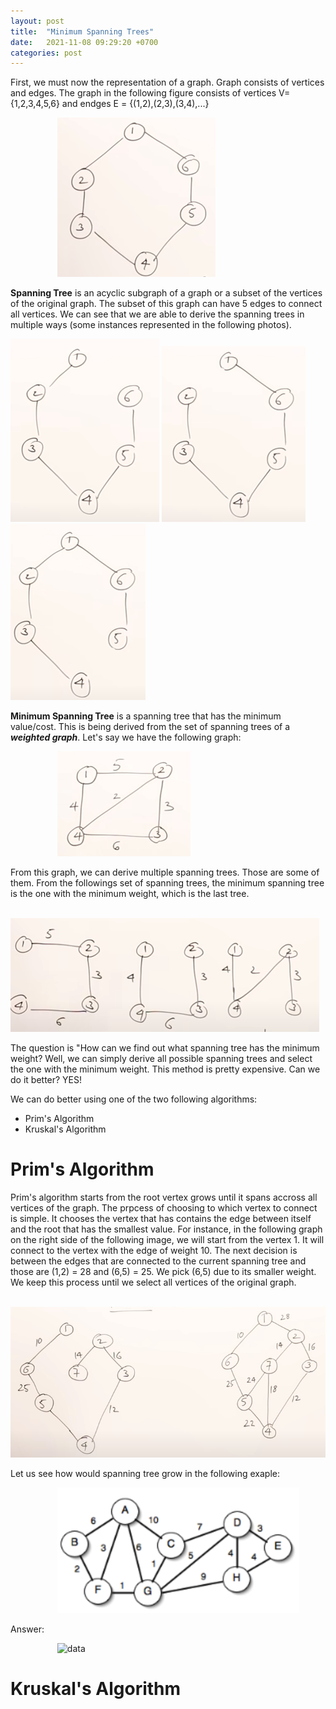 ```yaml
---
layout: post
title:  "Minimum Spanning Trees"
date:   2021-11-08 09:29:20 +0700
categories: post
---
```


First, we must now the representation of a graph. Graph consists of vertices and edges. The graph in the following figure consists of vertices V={1,2,3,4,5,6} and endges
E = {(1,2),(2,3),(3,4),...}


&nbsp;&nbsp;&nbsp;&nbsp;&nbsp;&nbsp;&nbsp;&nbsp;&nbsp;&nbsp;&nbsp;&nbsp;&nbsp;&nbsp;&nbsp;&nbsp;&nbsp;&nbsp; 
![data](../../assets/posts_images/span_0.png)

**Spanning Tree** is an acyclic subgraph of a graph or a subset of the vertices of the original graph.  The subset of this graph can have 5 edges to connect all vertices.
 We can see that we are able to derive the spanning trees in multiple ways (some instances represented in the following photos).
 
 ![data](../../assets/posts_images/span_1.png)
 ![data](../../assets/posts_images/span_2.png)
 ![data](../../assets/posts_images/span_3.png)
 
 **Minimum Spanning Tree** is a spanning tree that has the minimum value/cost. This is being derived from the set of spanning trees of a ***weighted graph***.  Let's say we have the following graph:
 
 &nbsp;&nbsp;&nbsp;&nbsp;&nbsp;&nbsp;&nbsp;&nbsp;&nbsp;&nbsp;&nbsp;&nbsp;&nbsp;&nbsp;&nbsp;&nbsp;&nbsp;&nbsp; 
 ![data](../../assets/posts_images/span_4.png)
 
 From this graph, we can derive multiple spanning trees. Those are some of them. From the followings set of spanning trees, the minimum spanning tree is the one with the minimum weight, which is the last tree.
 
  &nbsp;&nbsp;&nbsp;&nbsp;&nbsp;&nbsp;&nbsp;&nbsp;&nbsp;&nbsp;&nbsp;&nbsp;&nbsp;&nbsp;&nbsp;&nbsp;&nbsp;&nbsp; 
 ![data](../../assets/posts_images/span_5.png)
 
 The question is "How can we find out what spanning tree has the minimum weight? Well, we can simply derive all possible spanning trees and select the one with the minimum weight. This method is pretty expensive. Can we do it better? YES! 
 
 We can do better using one of the two following algorithms:
 
 - Prim's Algorithm
 - Kruskal's Algorithm

# Prim's Algorithm

Prim's algorithm starts from the root vertex grows until it spans accross all vertices of the graph. The prpcess of choosing to which vertex to connect is simple. It chooses the vertex that has contains the edge between itself and the root that has the smallest value. For instance, in the following graph on the right side of the following image, we will start from the vertex 1. It will connect to the vertex with the edge of weight 10. The next decision is between the edges that are connected to the current spanning tree and those are (1,2) = 28 and (6,5) = 25. We pick (6,5) due to its smaller weight. We keep this process until we select all vertices of the original graph.
 
  &nbsp;&nbsp;&nbsp;&nbsp;&nbsp;&nbsp;&nbsp;&nbsp;&nbsp;&nbsp;&nbsp;&nbsp;&nbsp;&nbsp;&nbsp;&nbsp;&nbsp;&nbsp; 
 ![data](../../assets/posts_images/prim_0.png)
 
 Let us see how would spanning tree grow in the following exaple:
 
 &nbsp;&nbsp;&nbsp;&nbsp;&nbsp;&nbsp;&nbsp;&nbsp;&nbsp;&nbsp;&nbsp;&nbsp;&nbsp;&nbsp;&nbsp;&nbsp;&nbsp;&nbsp; 
 ![data](../../assets/posts_images/span_6.png)
 
 Answer:
 
 &nbsp;&nbsp;&nbsp;&nbsp;&nbsp;&nbsp;&nbsp;&nbsp;&nbsp;&nbsp;&nbsp;&nbsp;&nbsp;&nbsp;&nbsp;&nbsp;&nbsp;&nbsp; 
 ![data](../../assets/posts_images/prim_1.png)
 
# Kruskal's Algorithm

